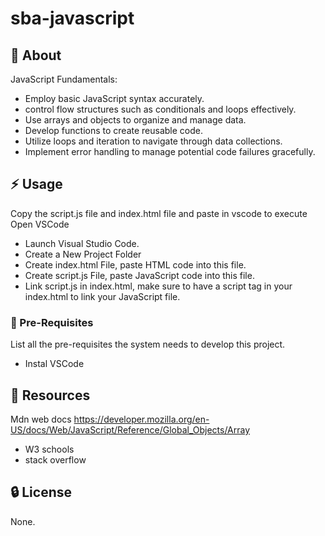 # sba-javascript

##  :beginner: About
JavaScript Fundamentals:
- Employ basic JavaScript syntax accurately.
- control flow structures such as conditionals and loops effectively.
- Use arrays and objects to organize and manage data.
- Develop functions to create reusable code.
- Utilize loops and iteration to navigate through data collections.
- Implement error handling to manage potential code failures gracefully.

## :zap: Usage
Copy the script.js file and index.html file and paste in vscode to execute
Open VSCode
- Launch Visual Studio Code.
- Create a New Project Folder
- Create index.html File, paste HTML code into this file.
- Create script.js File, paste JavaScript code into this file.
- Link script.js in index.html, make sure to have a script tag in your index.html to link your JavaScript file.

### :notebook: Pre-Requisites
List all the pre-requisites the system needs to develop this project.
- Instal VSCode

##  :page_facing_up: Resources
Mdn web docs https://developer.mozilla.org/en-US/docs/Web/JavaScript/Reference/Global_Objects/Array
- W3 schools 
- stack overflow

##  :lock: License
None.